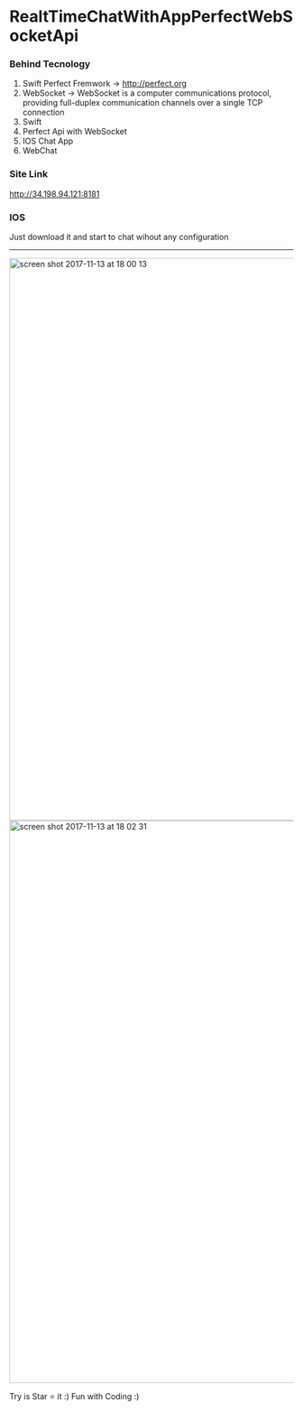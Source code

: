 # RealtTimeChatWithAppPerfectWebSocketApi
### Behind Tecnology
  1. Swift Perfect Fremwork -> http://perfect.org
  2. WebSocket -> WebSocket is a computer communications protocol, providing full-duplex communication channels over a single TCP connection
  3. Swift
  4. Perfect Api with WebSocket
  5. IOS Chat App
  6. WebChat
  
### Site Link
  http://34.198.94.121:8181
  
### IOS 
  Just download it and start to chat wihout any configuration
  
_____________________________________________________________________________________________________________________________________



<img width="997" alt="screen shot 2017-11-13 at 18 00 13" src="https://user-images.githubusercontent.com/8770772/32732080-937ce516-c89c-11e7-82b3-369d007a4d39.png">


<img width="997" alt="screen shot 2017-11-13 at 18 02 31" src="https://user-images.githubusercontent.com/8770772/32732186-e10b8d82-c89c-11e7-8f1b-a495e3feff63.png">


Try is Star ⭐️ it :)
Fun with Coding :)
